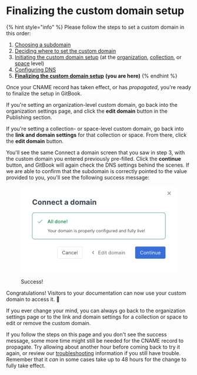 # Finalizing the custom domain setup

{% hint style="info" %}
Please follow the steps to set a custom domain in this order:

1. [Choosing a subdomain](choose.md)
2. [Deciding where to set the custom domain](location.md)
3. [Initiating the custom domain setup](initiate/) (at the [organization](initiate/organization-level-custom-domain.md), [collection](initiate/collection-level-custom-domain.md), or [space](initiate/space-level-custom-domain.md) level)
4. [Configuring DNS](configure-dns.md)
5. [**Finalizing the custom domain setup**](finalize.md) **(you are here)**
{% endhint %}

Once your CNAME record has taken effect, or has _propagated_, you're ready to finalize the setup in GitBook.

If you're setting an organization-level custom domain, go back into the organization settings page, and click the **edit domain** button in the Publishing section.

If you're setting a collection- or space-level custom domain, go back into the **link and domain settings** for that collection or space. From there, click the **edit domain** button.

You'll see the same Connect a domain screen that you saw in step 3, with the custom domain you entered previously pre-filled. Click the **continue** button, and GitBook will again check the DNS settings behind the scenes. If we are able to confirm that the subdomain is correctly pointed to the value provided to you, you'll see the following success message:

<figure><img src="../../.gitbook/assets/connect-a-domain-success.png" alt=""><figcaption><p>Success!</p></figcaption></figure>

Congratulations! Visitors to your documentation can now use your custom domain to access it. 🎉

If you ever change your mind, you can always go back to the organization settings page or to the link and domain settings for a collection or space to edit or remove the custom domain.

If you follow the steps on this page and you don't see the success message, some more time might still be needed for the CNAME record to propagate. Try allowing about another hour before coming back to try it again, or review our [troubleshooting](troubleshooting.md) information if you still have trouble. Remember that it _can_ in some cases take up to 48 hours for the change to fully take effect.
